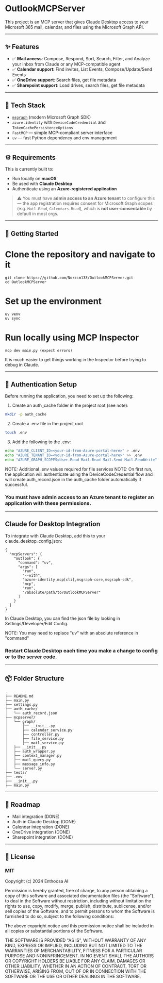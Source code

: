 # OutlookMCPServer

This project is an MCP server that gives Claude Desktop access to your Microsoft 365 mail, calendar, and files using the Microsoft Graph API.

---

## ✨ Features

- ✅ **Mail access**: Compose, Respond, Sort, Search, Filter, and Analyze your inbox from Claude or any MCP-compatible agent
- ✅ **Calendar support**: Find invites, List Events, Compose/Update/Send Events
- ✅ **OneDrive support**: Search files, get file metadata
- ✅ **Sharepoint support**: Load drives, search files, get file metadata

---

## 🧱 Tech Stack

- [`msgraph`](https://github.com/microsoftgraph/msgraph-sdk-python) (modern Microsoft Graph SDK)
- `azure.identity` with `DeviceCodeCredential` and `TokenCachePersistenceOptions`
- `FastMCP` — simple MCP-compliant server interface
- `uv` — fast Python dependency and env management

---

## ⚙️ Requirements

This is currently built to:

- Run locally on **macOS**
- Be used with **Claude Desktop**
- Authenticate using an **Azure-registered application**

> ⚠️ You must have **admin access to an Azure tenant** to configure this — the app registration requires consent for Microsoft Graph scopes (e.g. `Mail.Read`, `Calendars.Read`), which is **not user-consentable** by default in most orgs.

---

## 🚀 Getting Started

# Clone the repository and navigate to it
```
git clone https://github.com/Norcim133/OutlookMCPServer.git
cd OutlookMCPServer
```

# Set up the environment
```
uv venv
uv sync
```

# Run locally using MCP Inspector
```
mcp dev main.py (expect errors)
```
It is much easier to get things working in the Inspector before trying to debug in Claude.

---

## 🔐 Authentication Setup
Before running the application, you need to set up the following:

1. Create an auth_cache folder in the project root (see note):
```BASH
mkdir -p auth_cache
```

2. Create a .env file in the project root
```bash
touch .env
```
3. Add the following to the .env:
```BASH
echo "AZURE_CLIENT_ID=<your-id-from-Azure-portal-here>" > .env
echo "AZURE_TENANT_ID=<your-id-from-Azure-portal-here>" >> .env
echo "AZURE_GRAPH_SCOPES=User.Read Mail.Read Mail.Send Mail.ReadWrite" >> .env
```
NOTE: Additional .env values required for file services
NOTE: On first run, the application will authenticate using the DeviceCodeCredential flow and will create auth_record.json in the auth_cache folder automatically if successful.

### You must have admin access to an Azure tenant to register an application with these permissions.

---
## Claude for Desktop Integration

To integrate with Claude Desktop, add this to your claude_desktop_config.json:
```
{
  "mcpServers": {
    "outlook": {
      "command": "uv",
      "args": [
        "run",
        "--with",
        "azure-identity,mcp[cli],msgraph-core,msgraph-sdk",
        "mcp",
        "run",
        "/absolute/path/to/OutlookMCPServer"
      ]
    }
  }
}
```
In Claude Desktop, you can find the json file by looking in Settings/Developer/Edit Config.

NOTE: You may need to replace "uv" with an absolute reference in "command"

### Restart Claude Desktop each time you make a change to config or to the server code.


---

## 📦 Folder Structure
```
.
├── README.md
├── main.py
├── settings.py
├── auth_cache/
│   └── auth_record.json
├── mcpserver/
│   └── graph/
│       ├── __init__.py
│       ├── calendar_service.py
│       ├── controller.py
│       ├── file_service.py
│       ├── mail_service.py
│   ├── __init__.py
│   ├── auth_wrapper.py
│   ├── context_manager.py
│   ├── mail_query.py
│   ├── message_info.py
│   └── server.py
├── tests/
├── .env
├── __init__.py
├── main.py
```

---

## 📌 Roadmap
- Mail integration (DONE)
- Auth in Claude Desktop (DONE)
- Calendar integration (DONE)
- OneDrive integration (DONE)
- Sharepoint integration (DONE)
---

## 📄 License
### MIT

Copyright (c) 2024 Enthoosa AI

Permission is hereby granted, free of charge, to any person obtaining a copy
of this software and associated documentation files (the "Software"), to deal
in the Software without restriction, including without limitation the rights
to use, copy, modify, merge, publish, distribute, sublicense, and/or sell
copies of the Software, and to permit persons to whom the Software is
furnished to do so, subject to the following conditions:

The above copyright notice and this permission notice shall be included in all
copies or substantial portions of the Software.

THE SOFTWARE IS PROVIDED "AS IS", WITHOUT WARRANTY OF ANY KIND, EXPRESS OR
IMPLIED, INCLUDING BUT NOT LIMITED TO THE WARRANTIES OF MERCHANTABILITY,
FITNESS FOR A PARTICULAR PURPOSE AND NONINFRINGEMENT. IN NO EVENT SHALL THE
AUTHORS OR COPYRIGHT HOLDERS BE LIABLE FOR ANY CLAIM, DAMAGES OR OTHER
LIABILITY, WHETHER IN AN ACTION OF CONTRACT, TORT OR OTHERWISE, ARISING FROM,
OUT OF OR IN CONNECTION WITH THE SOFTWARE OR THE USE OR OTHER DEALINGS IN THE
SOFTWARE.
